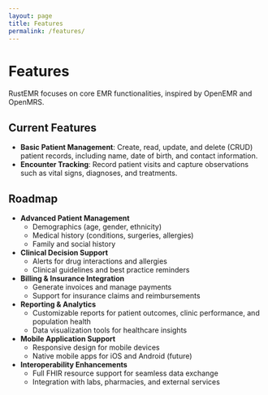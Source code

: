 ```yaml
---
layout: page
title: Features
permalink: /features/
---
```


# Features

RustEMR focuses on core EMR functionalities, inspired by OpenEMR and OpenMRS.

## Current Features

- **Basic Patient Management**: Create, read, update, and delete (CRUD) patient records, including name, date of birth, and contact information.
- **Encounter Tracking**: Record patient visits and capture observations such as vital signs, diagnoses, and treatments.

## Roadmap

- **Advanced Patient Management**
  - Demographics (age, gender, ethnicity)
  - Medical history (conditions, surgeries, allergies)
  - Family and social history
- **Clinical Decision Support**
  - Alerts for drug interactions and allergies
  - Clinical guidelines and best practice reminders
- **Billing & Insurance Integration**
  - Generate invoices and manage payments
  - Support for insurance claims and reimbursements
- **Reporting & Analytics**
  - Customizable reports for patient outcomes, clinic performance, and population health
  - Data visualization tools for healthcare insights
- **Mobile Application Support**
  - Responsive design for mobile devices
  - Native mobile apps for iOS and Android (future)
- **Interoperability Enhancements**
  - Full FHIR resource support for seamless data exchange
  - Integration with labs, pharmacies, and external services
